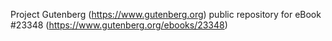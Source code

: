 Project Gutenberg (https://www.gutenberg.org) public repository for eBook #23348 (https://www.gutenberg.org/ebooks/23348)
